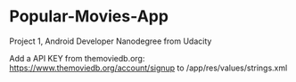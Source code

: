 # Popular-Movies-App
Project 1, Android Developer Nanodegree from Udacity

Add a API KEY from themoviedb.org: https://www.themoviedb.org/account/signup to
/app/res/values/strings.xml
